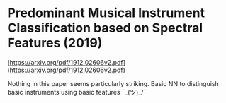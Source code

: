 # Predominant Musical Instrument Classification based on Spectral Features (2019)

[https://arxiv.org/pdf/1912.02606v2.pdf](https://arxiv.org/pdf/1912.02606v2.pdf)

Nothing in this paper seems particularly striking. Basic NN to distinguish basic instruments using basic features ¯\_(ツ)_/¯
